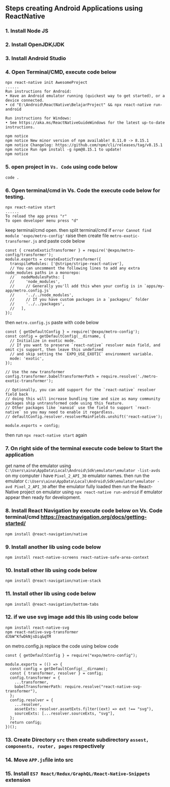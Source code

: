 ## Steps creating Android Applications using ReactNative
### 1. Install Node JS
### 2. Install OpenJDK/JDK
### 3. Install Android Studio
### 4. Open Terminal/CMD, execute code below
	npx react-native init AwesomeProject
	......
	Run instructions for Android:
	• Have an Android emulator running (quickest way to get started), or a device connected.
	• cd "E:\Android\ReactNative\BelajarProject" && npx react-native run-android

	Run instructions for Windows:
	• See https://aka.ms/ReactNativeGuideWindows for the latest up-to-date instructions.

	npm notice
	npm notice New minor version of npm available! 8.11.0 -> 8.15.1
	npm notice Changelog: https://github.com/npm/cli/releases/tag/v8.15.1
	npm notice Run npm install -g npm@8.15.1 to update!
	npm notice
### 5. open project in ```Vs. Code``` using code below
	code .
### 6. Open terminal/cmd in Vs. Code the execute code below for testing.
	npx react-native start
	......
	To reload the app press "r"
	To open developer menu press "d"

keep terminal/cmd open. then split terminal/cmd
if ```error Cannot find module 'expo/metro-config'``` raise then create file ```metro-exotic-transformer.js``` and paste code below

	const { createExoticTransformer } = require('@expo/metro-config/transformer');
	module.exports = createExoticTransformer({
	  transpileModules: ['@stripe/stripe-react-native'],
	  // You can uncomment the following lines to add any extra node_modules paths in a monorepo:
	  //   nodeModulesPaths: [
	  //     'node_modules',
	  //     // Generally you'll add this when your config is in `apps/my-app/metro.config.js`
	  //     '../../node_modules',
	  //     // If you have custom packages in a `packages/` folder
	  //     '../../packages',
	  //   ],
	});

then ```metro.config.js``` paste with code below

	const { getDefaultConfig } = require('@expo/metro-config');
	const config = getDefaultConfig(__dirname, {
	  // Initialize in exotic mode.
	  // If you want to preserve `react-native` resolver main field, and omit cjs support, then leave this undefined
	  // and skip setting the `EXPO_USE_EXOTIC` environment variable.
	  mode: 'exotic',
	});

	// Use the new transformer
	config.transformer.babelTransformerPath = require.resolve('./metro-exotic-transformer');

	// Optionally, you can add support for the `react-native` resolver field back
	// doing this will increase bundling time and size as many community packages ship untransformed code using this feature.
	// Other packages like `nanoid` use the field to support `react-native` so you may need to enable it regardless.
	// defaultConfig.resolver.resolverMainFields.unshift('react-native');

	module.exports = config;
then run ```npx react-native start``` again
### 7. On right side of the terminal execute code below to Start the application
get name of the emulator using ```C:\Users\aina\AppData\Local\Android\Sdk\emulator\emulator -list-avds``` on my computer i have ```Pixel_2_API_30``` emulator names. then run the emulator ```C:\Users\aina\AppData\Local\Android\Sdk\emulator\emulator -avd Pixel_2_API_30``` after the emulator fully loaded then run the React-Native project on emulator using ```npx react-native run-android``` if emulator appear then ready for development.
### 8. Install React Navigation by execute code below on Vs. Code terminal/cmd https://reactnavigation.org/docs/getting-started/
	npm install @react-navigation/native
### 9. Install another lib using code below
	npm install react-native-screens react-native-safe-area-context
### 10. Install other lib using code below
	npm install @react-navigation/native-stack
### 11. Install other lib using code below
	npm install @react-navigation/bottom-tabs
### 12. if we use svg image add this lib using code below
	npm install react-native-svg
	npm react-native-svg-transformer
	dJbW^KfwDkNjsDiq&qTM

on metro.config.js replace the code using below code

	const { getDefaultConfig } = require("expo/metro-config");

	module.exports = (() => {
	  const config = getDefaultConfig(__dirname);
	  const { transformer, resolver } = config;
	  config.transformer = {
		...transformer,
		babelTransformerPath: require.resolve("react-native-svg-transformer"),
	  };
	  config.resolver = {
		...resolver,
		assetExts: resolver.assetExts.filter((ext) => ext !== "svg"),
		sourceExts: [...resolver.sourceExts, "svg"],
	  };
	  return config;
	})();
### 13. Create Directory ```src``` then create subdirectory ```assest, components, router, pages``` respectively
### 14. Move ```APP.js```file into src
### 15. Install ```ES7 React/Redux/GraphQL/React-Native-Snippets``` extension
